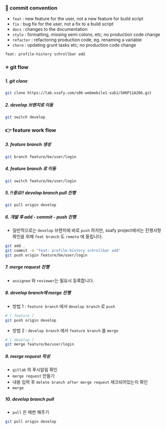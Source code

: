 ### 🌈 commit convention

- `feat` : new feature for the user, not a new feature for build script
- `fix` : bug fix for the user, not a fix to a build script
- `docs` : changes to the documentation
- `style` : formatting, missing semi colons, etc; no production code change
- `refactor` : refactoring production code, eg. renaming a variable
- `chore` : updating grunt tasks etc; no production code change

```bash
feat: profile-history schrollbar add
```



### ⭐️ git flow 

##### 1. git clone

```bash
git clone https://lab.ssafy.com/s06-webmobile1-sub1/S06P11A206.git
```

##### 2. develop 브랜치로 이동

```bash
git switch develop
```

 ### 👉  feature work flow

 ##### 3. feature branch 생성

```bash
git branch feature/be/user/login
```
##### 4. feature branch 로 이동

```bash
git switch feature/be/user/login
```

##### 5. ‼️중요‼️ develop branch pull 진행 

```bash
git pull origin develop
```

##### 6. 개발 후 add - commit - push 진행

- 일반적으로는 `develop` 브랜치에 바로 `push` 하지만,  ssafy project에서는 진행사항 확인을 위해  `feat branch` 도 `remote` 에 올립니다.

```bash
git add .
git commit -m "feat: profile-history schrollbar add"
git push origin feature/be/user/login
```

##### 7. merge request 진행

- `assignee` 와 `reviewer`는 필요시 등록합니다.

##### 8. develop branch에 merge 진행
- 방법 1 : `feature branch` 에서 `develop branch` 로 `push` 

```bash
# [ feature ]
git push origin develop
```

- 방법 2 : `develop branch` 에서 `feature branch` 를 `merge` 

```bash
# [ develop ]
git merge feature/be/user/login
```

##### 9. merge request 작성

- `gitlab` 의 푸시알림 확인
- `merge request` 만들기
- 내용 입력 후 `delete branch after merge request` 체크되어있는지 확인
- `merge` 

##### 10. develop branch pull
- `pull` 은 매번 해주기
```bash
git pull origin develop
```


